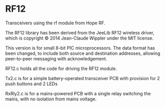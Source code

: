 RF12
====

Transceivers using the rf module from Hope RF.

The RF12 library has been derived from the JeeLib RF12 wireless driver, 
which is copyright © 2014 Jean-Claude Wippler under the MIT license.

This version is for small 8-bit PIC microprocessors.  The data format has been
changed, to include both source and destination addresses, allowing peer-to-peer
messaging with acknowledgement.  

RF12.c holds all the code for driving the RF12 module.

Tx2.c is for a simple battery-operated transceiver PCB with provision 
    for 2 push buttons and 2 LEDs

RxRly2.c is for a mains-powered PCB with a single relay switching the mains,
    with no isolation from mains voltage.
